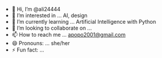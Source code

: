 - 👋 Hi, I’m @ali24444
- 👀 I’m interested in ... AI, design
- 🌱 I’m currently learning ... Artificial Intelligence with Python
- 💞️ I’m looking to collaborate on ...
- 📫 How to reach me ... apopo2001@gmail.com
- 😄 Pronouns: ... she/her
- ⚡ Fun fact: ...

<!---
ali24444/ali24444 is a ✨ special ✨ repository because its `README.md` (this file) appears on your GitHub profile.
You can click the Preview link to take a look at your changes.
--->
